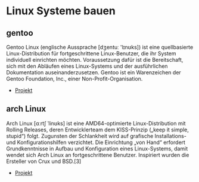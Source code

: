 # Linux Systeme bauen

## gentoo
Gentoo Linux (englische Aussprache [dʒentuː 'lɪnʊks]) ist eine quellbasierte Linux-Distribution für fortgeschrittene Linux-Benutzer, die ihr System individuell einrichten möchten. Voraussetzung dafür ist die Bereitschaft, sich mit den Abläufen eines Linux-Systems und der ausführlichen Dokumentation auseinanderzusetzen. Gentoo ist ein Warenzeichen der Gentoo Foundation, Inc., einer Non-Profit-Organisation. 

+ [Projekt](https://www.google.com/url?sa=t&source=web&rct=j&opi=89978449&url=https://www.gentoo.org/&ved=2ahUKEwi-s8b2ltyNAxUYxgIHHT0DM-8QFnoECBwQAQ&usg=AOvVaw10YGaQBvPOITSISY8qhwgR)

## arch Linux
Arch Linux [ɑːrtʃ ˈlinʊks] ist eine AMD64-optimierte Linux-Distribution mit Rolling Releases, deren Entwicklerteam dem KISS-Prinzip („keep it simple, stupid“) folgt. Zugunsten der Schlankheit wird auf grafische Installations- und Konfigurationshilfen verzichtet. Die Einrichtung „von Hand“ erfordert Grundkenntnisse in Aufbau und Konfiguration eines Linux-Systems, damit wendet sich Arch Linux an fortgeschrittene Benutzer. Inspiriert wurden die Ersteller von Crux und BSD.[3] 

+ [Projekt](https://www.google.com/url?sa=t&source=web&rct=j&opi=89978449&url=https://archlinux.org/&ved=2ahUKEwiH9Zmal9yNAxXa2gIHHQOcDGsQFnoECBsQAQ&usg=AOvVaw3X9YYIhQ9BYf5SUFHaBZ4z)
